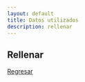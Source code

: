 ```yaml
---
layout: default
title: Datos utilizados
description: rellenar
---
```


## Rellenar


[Regresar](./)
